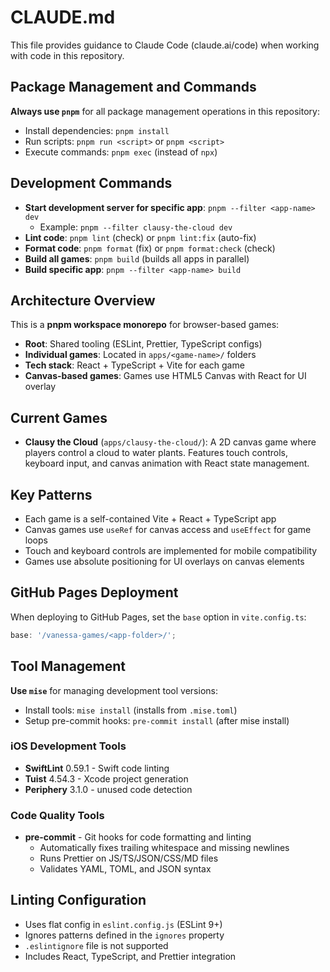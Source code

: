 # CLAUDE.md

This file provides guidance to Claude Code (claude.ai/code) when working with code in this repository.

## Package Management and Commands

**Always use `pnpm`** for all package management operations in this repository:

- Install dependencies: `pnpm install`
- Run scripts: `pnpm run <script>` or `pnpm <script>`
- Execute commands: `pnpm exec` (instead of `npx`)

## Development Commands

- **Start development server for specific app**: `pnpm --filter <app-name> dev`
  - Example: `pnpm --filter clausy-the-cloud dev`
- **Lint code**: `pnpm lint` (check) or `pnpm lint:fix` (auto-fix)
- **Format code**: `pnpm format` (fix) or `pnpm format:check` (check)
- **Build all games**: `pnpm build` (builds all apps in parallel)
- **Build specific app**: `pnpm --filter <app-name> build`

## Architecture Overview

This is a **pnpm workspace monorepo** for browser-based games:

- **Root**: Shared tooling (ESLint, Prettier, TypeScript configs)
- **Individual games**: Located in `apps/<game-name>/` folders
- **Tech stack**: React + TypeScript + Vite for each game
- **Canvas-based games**: Games use HTML5 Canvas with React for UI overlay

## Current Games

- **Clausy the Cloud** (`apps/clausy-the-cloud/`): A 2D canvas game where players control a cloud to water plants. Features touch controls, keyboard input, and canvas animation with React state management.

## Key Patterns

- Each game is a self-contained Vite + React + TypeScript app
- Canvas games use `useRef` for canvas access and `useEffect` for game loops
- Touch and keyboard controls are implemented for mobile compatibility
- Games use absolute positioning for UI overlays on canvas elements

## GitHub Pages Deployment

When deploying to GitHub Pages, set the `base` option in `vite.config.ts`:

```typescript
base: '/vanessa-games/<app-folder>/';
```

## Tool Management

**Use `mise`** for managing development tool versions:

- Install tools: `mise install` (installs from `.mise.toml`)
- Setup pre-commit hooks: `pre-commit install` (after mise install)

### iOS Development Tools

- **SwiftLint** 0.59.1 - Swift code linting
- **Tuist** 4.54.3 - Xcode project generation
- **Periphery** 3.1.0 - unused code detection

### Code Quality Tools

- **pre-commit** - Git hooks for code formatting and linting
  - Automatically fixes trailing whitespace and missing newlines
  - Runs Prettier on JS/TS/JSON/CSS/MD files
  - Validates YAML, TOML, and JSON syntax

## Linting Configuration

- Uses flat config in `eslint.config.js` (ESLint 9+)
- Ignores patterns defined in the `ignores` property
- `.eslintignore` file is not supported
- Includes React, TypeScript, and Prettier integration
